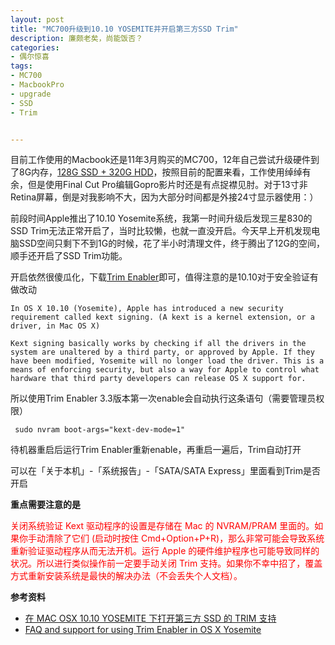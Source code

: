 ```yaml
---
layout: post
title: "MC700升级到10.10 YOSEMITE并开启第三方SSD Trim"
description: 廉颇老矣，尚能饭否？
categories:
- 偶尔惊喜
tags:
- MC700
- MacbookPro
- upgrade
- SSD
- Trim


---
```


目前工作使用的Macbook还是11年3月购买的MC700，12年自己尝试升级硬件到了8G内存，[128G SSD + 320G HDD](http://besteric.com/2012/06/18/mc700-upgrade-samsung-128gssd/)，按照目前的配置来看，工作使用绰绰有余，但是使用Final Cut Pro编辑Gopro影片时还是有点捉襟见肘。对于13寸非Retina屏幕，倒是对我影响不大，因为大部分时间都是外接24寸显示器使用：）

前段时间Apple推出了10.10 Yosemite系统，我第一时间升级后发现三星830的SSD Trim无法正常开启了，当时比较懒，也就一直没开启。今天早上开机发现电脑SSD空间只剩下不到1G的时候，花了半小时清理文件，终于腾出了12G的空间，顺手还开启了SSD Trim功能。

开启依然很傻瓜化，下载[Trim Enabler](http://www.cindori.org/software/)即可，值得注意的是10.10对于安全验证有做改动

    In OS X 10.10 (Yosemite), Apple has introduced a new security requirement called kext signing. (A kext is a kernel extension, or a driver, in Mac OS X)

    Kext signing basically works by checking if all the drivers in the system are unaltered by a third party, or approved by Apple. If they have been modified, Yosemite will no longer load the driver. This is a means of enforcing security, but also a way for Apple to control what hardware that third party developers can release OS X support for.
    
所以使用Trim Enabler 3.3版本第一次enable会自动执行这条语句（需要管理员权限）

     sudo nvram boot-args="kext-dev-mode=1"
     
待机器重启后运行Trim Enabler重新enable，再重启一遍后，Trim自动打开

可以在「关于本机」-「系统报告」-「SATA/SATA Express」里面看到Trim是否开启

**重点需要注意的是**

<span style="color:red;">关闭系统验证 Kext 驱动程序的设置是存储在 Mac 的 NVRAM/PRAM 里面的。如果你手动清除了它们 (启动时按住 Cmd+Option+P+R)，那么非常可能会导致系统重新验证驱动程序从而无法开机。运行 Apple 的硬件维护程序也可能导致同样的状况。所以进行类似操作前一定要手动关闭 Trim 支持。如果你不幸中招了，覆盖方式重新安装系统是最快的解决办法（不会丢失个人文档）。</span>

**参考资料**

* [在 MAC OSX 10.10 YOSEMITE 下打开第三方 SSD 的 TRIM 支持](http://lipeng.de/blog/life/tech/994/)
* [FAQ and support for using Trim Enabler in OS X Yosemite](http://www.cindori.org/trim-enabler-and-yosemite/)